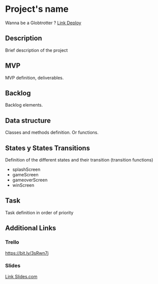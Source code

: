 # Project's name
Wanna be a Globtrotter ?
[Link Deploy](http://github.com)


## Description
Brief description of the project


## MVP
MVP definition, deliverables.


## Backlog
Backlog elements.


## Data structure
Classes and methods definition. Or functions.


## States y States Transitions
Definition of the different states and their transition (transition functions)

- splashScreen
- gameScreen
- gameoverScreen
- winScreen


## Task
Task definition in order of priority


## Additional Links


### Trello
https://bit.ly/3sRwn7j


### Slides
[Link Slides.com](http://slides.com)